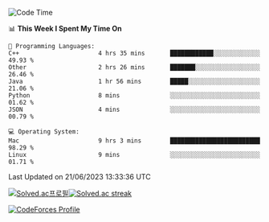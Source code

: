 
<!--START_SECTION:waka-->
![Code Time](http://img.shields.io/badge/Code%20Time-2%2C750%20hrs%2024%20mins-blue)

📊 **This Week I Spent My Time On** 

```text
💬 Programming Languages: 
C++                      4 hrs 35 mins       ████████████░░░░░░░░░░░░░   49.93 % 
Other                    2 hrs 26 mins       ███████░░░░░░░░░░░░░░░░░░   26.46 % 
Java                     1 hr 56 mins        █████░░░░░░░░░░░░░░░░░░░░   21.06 % 
Python                   8 mins              ░░░░░░░░░░░░░░░░░░░░░░░░░   01.62 % 
JSON                     4 mins              ░░░░░░░░░░░░░░░░░░░░░░░░░   00.79 % 

💻 Operating System: 
Mac                      9 hrs 3 mins        █████████████████████████   98.29 % 
Linux                    9 mins              ░░░░░░░░░░░░░░░░░░░░░░░░░   01.71 % 
```


 Last Updated on 21/06/2023 13:33:36 UTC
<!--END_SECTION:waka-->


[![Solved.ac프로필](http://mazassumnida.wtf/api/generate_badge?boj=hckim96)](https://solved.ac/hckim96)[![Solved.ac streak](http://mazandi.herokuapp.com/api?handle=hckim96&theme=dark)](https://solved.ac/hckim96)


[![CodeForces Profile](https://cf.leed.at?id=hckim96)](https://codeforces.com/profile/hckim96)

